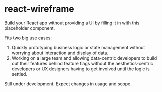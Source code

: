 # react-wireframe

Build your React app without providing a UI by filling it in with this placeholder component.

Fits two big use cases:

1. Quickly prototyping business logic or state management without worrying about interaction and display of data.
2. Working on a large team and allowing data-centric developers to build out their features behind feature flags without the aesthetics-centric developers or UX designers having to get involved until the logic is settled.

Still under development. Expect changes in usage and scope.
